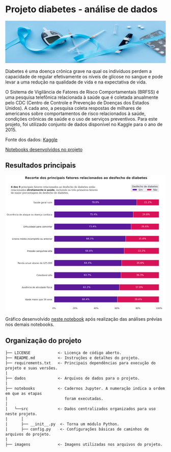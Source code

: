 # Projeto diabetes - análise de dados

![Banner contendo elementos que remetem à diabetes](./imagens/banner_diabetes.png)

Diabetes é uma doença crônica grave na qual os indivíduos perdem a capacidade de regular efetivamente os níveis de glicose no sangue e pode levar a uma redução na qualidade de vida e na expectativa de vida.

O Sistema de Vigilância de Fatores de Risco Comportamentais (BRFSS) é uma pesquisa telefônica relacionada à saúde que é coletada anualmente pelo CDC (Centro de Controle e Prevenção de Doenças dos Estados Unidos). A cada ano, a pesquisa coleta respostas de milhares de americanos sobre comportamentos de risco relacionados à saúde, condições crônicas de saúde e o uso de serviços preventivos. Para este projeto, foi utilizado conjunto de dados disponível no Kaggle para o ano de 2015.

Fonte dos dados: [Kaggle](https://www.kaggle.com/datasets/alexteboul/diabetes-health-indicators-dataset)

[Notebooks desenvolvidos no projeto](./notebooks/)

## Resultados principais

![Gráfico contendo um resumo dos principais resultados do projeto](./imagens/results.png)

Gráfico desenvolvido [neste notebook](./notebooks/projeto_diabetes_03_resultados_principais.ipynb) após realização das análises prévias nos demais notebooks.

## Organização do projeto

```
├── LICENSE            <- Licença de código aberto.
├── README.md          <- Instruções e detalhes do projeto.
├── requirements.txt   <- Principais dependências para execução do projeto e suas versões.
|
├── dados              <- Arquivos de dados para o projeto.
|
├── notebooks          <- Cadernos Jupyter. A numeração indica a ordem em que as etapas
|                         foram executadas.
│
|   └──src             <- Dados centralizados organizados para uso neste projeto.
|      │
|      ├── __init__.py  <- Torna um módulo Python.
|      ├── config.py    <- Configurações básicas de caminhos de arquivos do projeto.
|
├── imagens            <- Imagens utilizadas nos arquivos do projeto.
```
